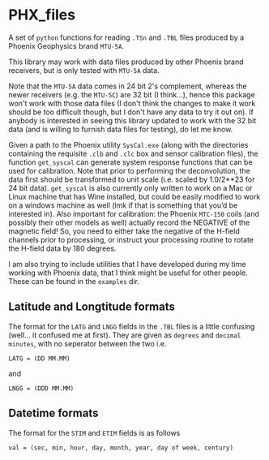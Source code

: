 # PHX_files

A set of `python` functions for reading `.TSn` and `.TBL` files produced by a Phoenix Geophysics brand `MTU-5A`.

This library may work with data files produced by other Phoenix brand receivers, but is only tested with `MTU-5A` data.

Note that the `MTU-5A` data comes in 24 bit 2's complement, whereas the newer receivers (e.g. the `MTU-5C`) are 32 bit (I think...), hence this package won't work with those data files (I don't think the changes to make it work should be too difficult though, but I don't have any data to try it out on).
If anybody is interested in seeing this library updated to work with the 32 bit data (and is willing to furnish data files for testing), do let me know.

Given a path to the Phoenix utility `SysCal.exe` (along with the directories containing the requisite `.clb` and `.clc` box and sensor calibration files), the function `get_syscal` can generate system response functions that can be used for calibration.
Note that prior to performing the deconvolution, the data first should be transformed to unit scale (i.e. scaled by 1.0/2**23 for 24 bit data).
`get_syscal` is also currently only written to work on a Mac or Linux machine that has Wine installed, but could be easily modified to work on a windows machine as well (lmk if that is something that you’d be interested in). Also important for calibration: the Phoenix `MTC-150` coils (and possibly their other models as well) actually record the NEGATIVE of the magnetic field!
	     So, you need to either take the negative of the H-field channels prior to processing, or instruct your processing routine to rotate the H-field data by 180 degrees.

I am also trying to include utilities that I have developed during my time working with Phoenix data, that I think might be useful for other people.
These can be found in the `examples` dir.

## Latitude and Longtitude formats

The format for the `LATG` and `LNGG` fields in the `.TBL` files is a little confusing (well... it confused me at first).
They are given as `degrees` and `decimal minutes`, with no seperator between the two i.e.

`LATG = (DD MM.MM)`

and

`LNGG = (DDD MM.MM)`

## Datetime formats

The format for the `STIM` and `ETIM` fields is as follows

`val = (sec, min, hour, day, month, year, day of week, century)`
